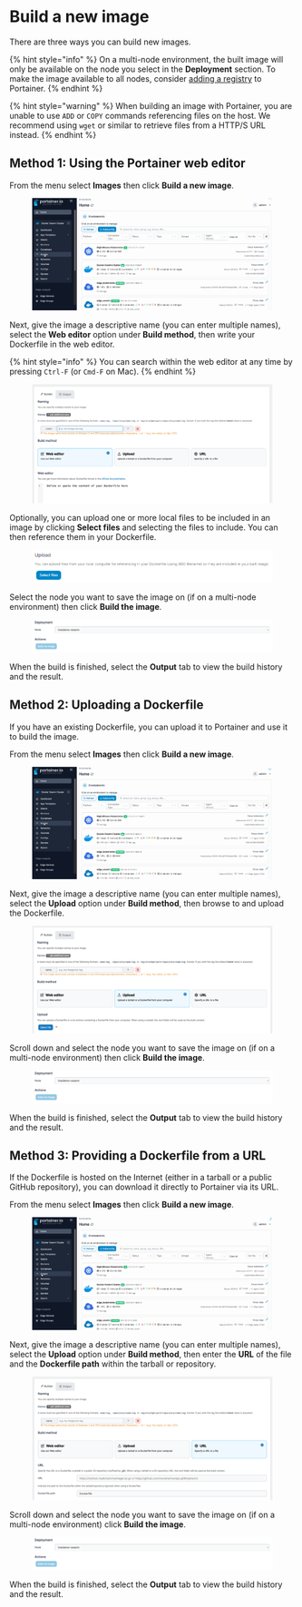 # Build a new image

There are three ways you can build new images.

{% hint style="info" %}
On a multi-node environment, the built image will only be available on the node you select in the **Deployment** section. To make the image available to all nodes, consider [adding a registry](../../../admin/registries/add/) to Portainer.
{% endhint %}

{% hint style="warning" %}
When building an image with Portainer, you are unable to use `ADD` or `COPY` commands referencing files on the host. We recommend using `wget` or similar to retrieve files from a HTTP/S URL instead.
{% endhint %}

## Method 1: Using the Portainer web editor

From the menu select **Images** then click **Build a new image**.

<figure><img src="../../../.gitbook/assets/2.15-docker_images_build_image.gif" alt=""><figcaption></figcaption></figure>

Next, give the image a descriptive name (you can enter multiple names), select the **Web editor** option under **Build method**, then write your Dockerfile in the web editor.

{% hint style="info" %}
You can search within the web editor at any time by pressing `Ctrl-F` (or `Cmd-F` on Mac).
{% endhint %}

<figure><img src="../../../.gitbook/assets/2.15-docker_images_build_web_editor.png" alt=""><figcaption></figcaption></figure>

Optionally, you can upload one or more local files to be included in an image by clicking **Select files** and selecting the files to include. You can then reference them in your Dockerfile.

<figure><img src="../../../.gitbook/assets/2.16-images-build-upload.png" alt=""><figcaption></figcaption></figure>

Select the node you want to save the image on (if on a multi-node environment) then click **Build the image**.

<figure><img src="../../../.gitbook/assets/2.15-docker_images_build_deployment.png" alt=""><figcaption></figcaption></figure>

When the build is finished, select the **Output** tab to view the build history and the result.

## Method 2: Uploading a Dockerfile

If you have an existing Dockerfile, you can upload it to Portainer and use it to build the image.

From the menu select **Images** then click **Build a new image**.

<figure><img src="../../../.gitbook/assets/2.15-docker_images_build_image_upload.gif" alt=""><figcaption></figcaption></figure>

Next, give the image a descriptive name (you can enter multiple names), select the **Upload** option under **Build method**, then browse to and upload the Dockerfile.

<figure><img src="../../../.gitbook/assets/2.15-docker_images_build_upload.png" alt=""><figcaption></figcaption></figure>

Scroll down and select the node you want to save the image on (if on a multi-node environment) then click **Build the image**.

<figure><img src="../../../.gitbook/assets/2.15-docker_images_build_deployment.png" alt=""><figcaption></figcaption></figure>

When the build is finished, select the **Output** tab to view the build history and the result.

## Method 3: Providing a Dockerfile from a URL

If the Dockerfile is hosted on the Internet (either in a tarball or a public GitHub repository), you can download it directly to Portainer via its URL.

From the menu select **Images** then click **Build a new image**.

<figure><img src="../../../.gitbook/assets/2.15-docker_images_build_image_URL.gif" alt=""><figcaption></figcaption></figure>

Next, give the image a descriptive name (you can enter multiple names), select the **Upload** option under **Build method**, then enter the **URL** of the file and the **Dockerfile path** within the tarball or repository.

<figure><img src="../../../.gitbook/assets/2.15-docker_images_build_URL.png" alt=""><figcaption></figcaption></figure>

Scroll down and select the node you want to save the image on (if on a multi-node environment) click **Build the image**.

<figure><img src="../../../.gitbook/assets/2.15-docker_images_build_deployment.png" alt=""><figcaption></figcaption></figure>

When the build is finished, select the **Output** tab to view the build history and the result.
